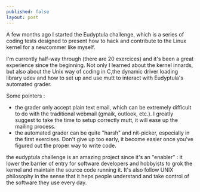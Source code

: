 ```yaml
---
published: false
layout: post
---
```


A few months ago I started the Eudyptula challenge, which is a series of coding tests designed to present how to hack and contribute to the Linux kernel for a newcommer like myself.

<!--more-->

I'm currently half-way through (there are 20 exercices) and it's been a great experience since the beginning. Not only I learned about the kernel innards, but also about the Unix way of coding in C,the dynamic driver loading library udev and how to set up and use mutt to interact with Eudyptula's automated grader.

Some pointers :

* the grader only accept plain text email, which can be extremely difficult to do with the traditional webmail (gmaik, outlook, etc.). I greatly suggest to take the time to setup correctly mutt, it will ease up the mailing process.
* the automated grader can be quite "harsh" and nit-picker, especially in the first exercises. Don't give up too early, it become easier once you've figured out the proper way to write code.

the eudyptula challenge is an amazing project since it's an "enabler" : it lower the barrier of entry for software developers and hobbyists to grok the kernel and maintain the  source code running it. It's also follow UNIX philosophy in the sense that it heps people understand and take control of the software they use every day.

